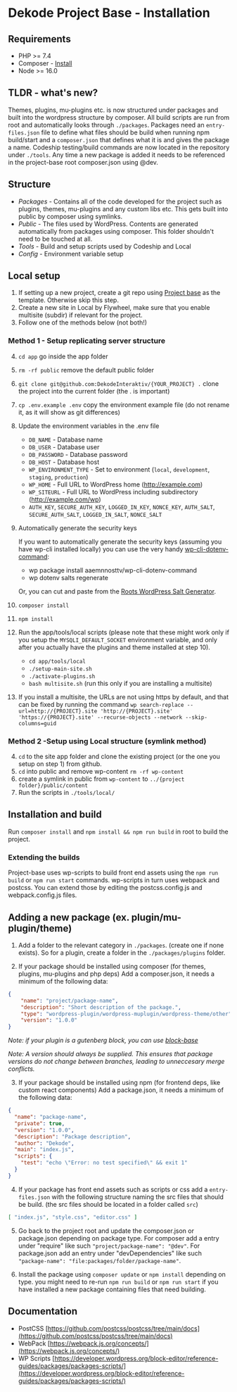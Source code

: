 # Dekode Project Base - Installation

## Requirements

* PHP >= 7.4
* Composer - [Install](https://getcomposer.org/doc/00-intro.md#installation-linux-unix-osx)
* Node >= 16.0

## TLDR - what's new?
Themes, plugins, mu-plugins etc. is now structured under packages and built into the wordpress structure by composer. All build scripts are run from root and automatically looks through `./packages`. Packages need an `entry-files.json` file to define what files should be build when running npm build/start and a `composer.json` that defines what it is and gives the package a name. Codeship testing/build commands are now located in the repository under `./tools`. Any time a new package is added it needs to be referenced in the project-base root composer.json using @dev.

## Structure
* *Packages* - Contains all of the code developed for the project such as plugins, themes, mu-plugins and any custom libs etc. This gets built into public by composer using symlinks.
* *Public* - The files used by WordPress. Contents are generated automatically from packages using composer. This folder shouldn't need to be touched at all.
* *Tools* - Build and setup scripts used by Codeship and Local
* *Config* - Environment variable setup

## Local setup
1. If setting up a new project, create a git repo using [Project base](https://github.com/DekodeInteraktiv/project-base) as the template. Otherwise skip this step.
2. Create a new site in Local by Flywheel, make sure that you enable multisite (subdir) if relevant for the project.
3. Follow one of the methods below (not both!)

### Method 1 - Setup replicating server structure
4. `cd app` go inside the app folder
5. `rm -rf public` remove the default public folder
6. `git clone git@github.com:DekodeInteraktiv/{YOUR_PROJECT} .` clone the project into the current folder (the . is important)
7. `cp .env.example .env` copy the environment example file (do not rename it, as it will show as git differences)
8. Update the environment variables in the .env file

    * `DB_NAME` - Database name
    * `DB_USER` - Database user
    * `DB_PASSWORD` - Database password
    * `DB_HOST` - Database host
    * `WP_ENVIRONMENT_TYPE` - Set to environment (`local`, `development`, `staging`, `production`)
    * `WP_HOME` - Full URL to WordPress home (http://example.com)
    * `WP_SITEURL` - Full URL to WordPress including subdirectory (http://example.com/wp)
    * `AUTH_KEY`, `SECURE_AUTH_KEY`, `LOGGED_IN_KEY`, `NONCE_KEY`, `AUTH_SALT`, `SECURE_AUTH_SALT`, `LOGGED_IN_SALT`, `NONCE_SALT`

9. Automatically generate the security keys

    If you want to automatically generate the security keys (assuming you have wp-cli installed locally) you can use the very handy [wp-cli-dotenv-command](https://github.com/aaemnnosttv/wp-cli-dotenv-command):

    - wp package install aaemnnosttv/wp-cli-dotenv-command
    - wp dotenv salts regenerate

    Or, you can cut and paste from the [Roots WordPress Salt Generator](https://roots.io/salts.html).

10. `composer install`
11. `npm install`
12. Run the app/tools/local scripts (please note that these might work only if you setup the `MYSQLI_DEFAULT_SOCKET` environment variable, and only after you actually have the plugins and theme installed at step 10).

	* `cd app/tools/local`
    * `./setup-main-site.sh`
    * `./activate-plugins.sh`
    * `bash multisite.sh` (run this only if you are installing a multisite)

13. If you install a multisite, the URLs are not using https by default, and that can be fixed by running the command `wp search-replace --url=http://{PROJECT}.site 'http://{PROJECT}.site' 'https://{PROJECT}.site' --recurse-objects --network --skip-columns=guid`

### Method 2 -Setup using Local structure (symlink method)

4. `cd` to the site app folder and clone the existing project (or the one you setup on step 1) from github.
5. `cd` into public and remove wp-content `rm -rf wp-content`
6. create a symlink in public from `wp-content` to `../{project folder}/public/content`
7. Run the scripts in `./tools/local/`

## Installation and build
Run `composer install` and `npm install && npm run build` in root to build the project.

### Extending the builds
Project-base uses wp-scripts to build front end assets using the `npm run build` or `npm run start` commands. wp-scripts in turn uses webpack and postcss. You can extend those by editing the postcss.config.js and webpack.config.js files.

## Adding a new package (ex. plugin/mu-plugin/theme)
1. Add a folder to the relevant category in `./packages`. (create one if none exists). So for a plugin, create a folder in the `./packages/plugins` folder.

2. If your package should be installed using composer (for themes, plugins, mu-plugins and php deps) Add a composer.json, it needs a minimum of the following data:
```json
{
	"name": "project/package-name",
	"description": "Short description of the package.",
	"type": "wordpress-plugin/wordpress-muplugin/wordpress-theme/other",
	"version": "1.0.0"
}
```
*Note: if your plugin is a gutenberg block, you can use [block-base](https://github.com/DekodeInteraktiv/block-base)*

*Note: A version should _always_ be supplied. This ensures that package versions do not change between branches, leading to unneccesary merge conflicts.*

3. If your package should be installed using npm (for frontend deps, like custom react components) Add a package.json, it needs a minimum of the following data:

```json
{
  "name": "package-name",
  "private": true,
  "version": "1.0.0",
  "description": "Package description",
  "author": "Dekode",
  "main": "index.js",
  "scripts": {
    "test": "echo \"Error: no test specified\" && exit 1"
  }
}
```

4. If your package has front end assets such as scripts or css add a `entry-files.json` with the following structure naming the src files that should be build. (the src files should be located in a folder called `src`)
```json
[ "index.js", "style.css", "editor.css" ]
```

5. Go back to the project root and update the composer.json or package.json depending on package type. For composer add a entry under "require" like such `"project/package-name": "@dev"`. For package.json add an entry under "devDependencies" like such `"package-name": "file:packages/folder/package-name"`.

6. Install the package using `composer update` or `npm install` depending on type. you might need to re-run `npm run build` or `npm run start` if you have installed a new package containing files that need building.

## Documentation
* PostCSS [https://github.com/postcss/postcss/tree/main/docs](https://github.com/postcss/postcss/tree/main/docs)
* WebPack [https://webpack.js.org/concepts/](https://webpack.js.org/concepts/)
* WP Scripts [https://developer.wordpress.org/block-editor/reference-guides/packages/packages-scripts/](https://developer.wordpress.org/block-editor/reference-guides/packages/packages-scripts/)
